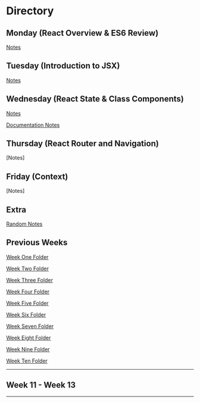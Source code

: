 # **Directory**

## **Monday** (React Overview & ES6 Review)

[Notes](10.12-10.16/ReactConcept-Monday.md)

## **Tuesday** (Introduction to JSX)

[Notes](10.12-10.16/ReactIntroComponents-Tuesday.md)

## **Wednesday** (React State & Class Components)

[Notes](10.12-10.16/ReactState-Wednesday.md)

[Documentation Notes](10.12-10.16/ReactDoc.md)

## **Thursday** (React Router and Navigation)

[Notes]

## **Friday** (Context)

[Notes]

## **Extra**

[Random Notes](10.12-10.16/MiscNotes.md)

## **Previous Weeks**

[Week One Folder](https://github.com/ALW93/App-Academy/tree/master/7.13-7.17)

[Week Two Folder](https://github.com/ALW93/App-Academy/tree/master/7.20-7.24)

[Week Three Folder](https://github.com/ALW93/App-Academy/tree/master/7.27-7.31s)

[Week Four Folder](https://github.com/ALW93/App-Academy/tree/master/8.3-8.7)

[Week Five Folder](https://github.com/ALW93/App-Academy/tree/master/8.10-8.14)

[Week Six Folder](https://github.com/ALW93/App-Academy/tree/master/8.17-8.21)

[Week Seven Folder](https://github.com/ALW93/App-Academy/tree/master/8.24-8.28)

[Week Eight Folder](https://github.com/ALW93/App-Academy/tree/master/8.31-9.4)

[Week Nine Folder](https://github.com/ALW93/App-Academy/tree/master/9.8-9.11)

[Week Ten Folder](https://github.com/ALW93/App-Academy/tree/master/9.14-9.18)

---

## Week 11 - Week 13

---
